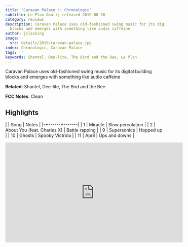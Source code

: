 ```yaml
---
title: 'Caravan Palace :: Chronologic'
subtitle: Le Plan &bull; released 2019-08-30
category: reviews
description: Caravan Palace uses old-fashioned swing music for its digital building
  blocks and emerges with something like audio caffeine
author: jclacking
image:
  src: details/2019/caravan-palace.jpg
index: Chronologic, Caravan Palace
tags: ''
keywords: Shantel, Dee-lite, The Bird and the Bee, Le Plan
---
```

Caravan Palace uses old-fashioned swing music for its digital building blocks and emerges with something like audio caffeine<!--more-->

**Related**: Shantel, Dee-lite, The Bird and the Bee

**FCC Notes**: Clean

## Highlights

| | Song | Notes |
|-+------+-------|
| 1 | Miracle | Slow percolation |
| 2 | About You (feat. Charles X) | Battle rapping |
| 9 | Supersonics | Hopped up |
| 10 | Ghosts | Spooky Victrola |
| 11 | April | Ups and downs |

<div class="tlo-detail-video"><iframe width="560" height="315" src="https://www.youtube.com/embed/XRP9k9nlAfE" frameborder="0" allow="autoplay; encrypted-media" allowfullscreen></iframe></div>

